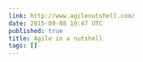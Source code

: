```yaml
---
link: http://www.agilenutshell.com/
date: 2015-09-08 19:47 UTC
published: true
title: Agile in a nutshell
tags: []
---
```



